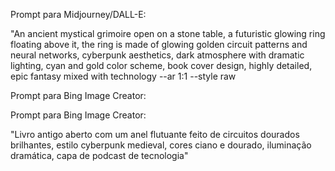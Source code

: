 Prompt para Midjourney/DALL-E:

"An ancient mystical grimoire open on a stone table, a futuristic glowing ring floating above it, the ring is made of glowing golden circuit patterns and neural networks, cyberpunk aesthetics, dark atmosphere with dramatic lighting, cyan and gold color scheme, book cover design, highly detailed, epic fantasy mixed with technology --ar 1:1 --style raw

Prompt para Bing Image Creator:



Prompt para Bing Image Creator:

"Livro antigo aberto com um anel flutuante feito de circuitos dourados brilhantes, estilo cyberpunk medieval, cores ciano e dourado, iluminação dramática, capa de podcast de tecnologia"

